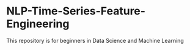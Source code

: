 # NLP-Time-Series-Feature-Engineering
This repository is for beginners in Data Science and Machine Learning